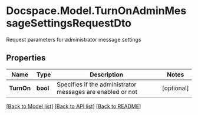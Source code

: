 # Docspace.Model.TurnOnAdminMessageSettingsRequestDto
Request parameters for administrator message settings

## Properties

Name | Type | Description | Notes
------------ | ------------- | ------------- | -------------
**TurnOn** | **bool** | Specifies if the administrator messages are enabled or not | [optional] 

[[Back to Model list]](../README.md#documentation-for-models) [[Back to API list]](../README.md#documentation-for-api-endpoints) [[Back to README]](../README.md)

